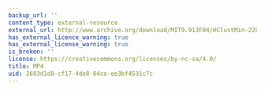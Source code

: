 ```yaml
---
backup_url: ''
content_type: external-resource
external_url: http://www.archive.org/download/MIT9.913F04/HClustMin-220k.mp4
has_external_licence_warning: true
has_external_license_warning: true
is_broken: ''
license: https://creativecommons.org/licenses/by-nc-sa/4.0/
title: MP4
uid: 2683d1d8-cf17-4de8-84ce-ee3bf4531c7c
---
```

